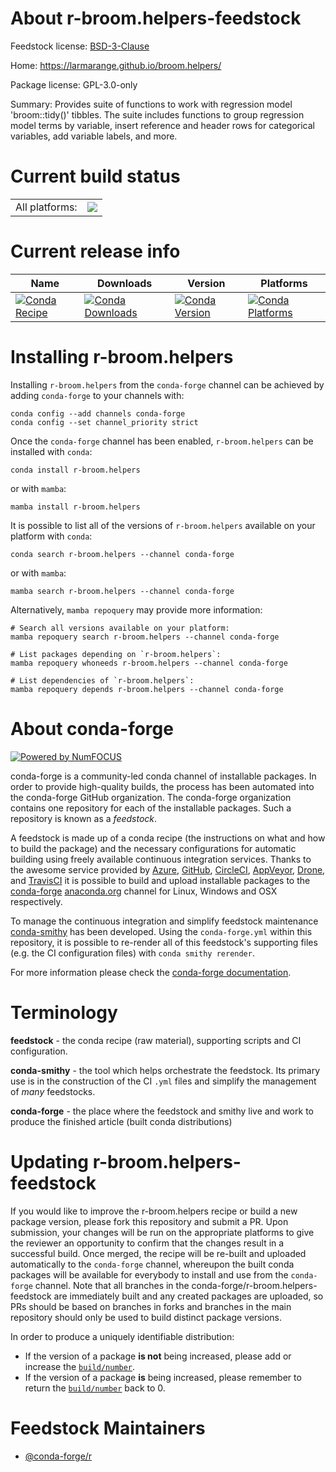 About r-broom.helpers-feedstock
===============================

Feedstock license: [BSD-3-Clause](https://github.com/conda-forge/r-broom.helpers-feedstock/blob/main/LICENSE.txt)

Home: https://larmarange.github.io/broom.helpers/

Package license: GPL-3.0-only

Summary: Provides suite of functions to work with regression model 'broom::tidy()' tibbles.  The suite includes functions to group regression model terms by variable, insert reference and header rows for categorical variables, add variable labels, and more.

Current build status
====================


<table><tr><td>All platforms:</td>
    <td>
      <a href="https://dev.azure.com/conda-forge/feedstock-builds/_build/latest?definitionId=12064&branchName=main">
        <img src="https://dev.azure.com/conda-forge/feedstock-builds/_apis/build/status/r-broom.helpers-feedstock?branchName=main">
      </a>
    </td>
  </tr>
</table>

Current release info
====================

| Name | Downloads | Version | Platforms |
| --- | --- | --- | --- |
| [![Conda Recipe](https://img.shields.io/badge/recipe-r--broom.helpers-green.svg)](https://anaconda.org/conda-forge/r-broom.helpers) | [![Conda Downloads](https://img.shields.io/conda/dn/conda-forge/r-broom.helpers.svg)](https://anaconda.org/conda-forge/r-broom.helpers) | [![Conda Version](https://img.shields.io/conda/vn/conda-forge/r-broom.helpers.svg)](https://anaconda.org/conda-forge/r-broom.helpers) | [![Conda Platforms](https://img.shields.io/conda/pn/conda-forge/r-broom.helpers.svg)](https://anaconda.org/conda-forge/r-broom.helpers) |

Installing r-broom.helpers
==========================

Installing `r-broom.helpers` from the `conda-forge` channel can be achieved by adding `conda-forge` to your channels with:

```
conda config --add channels conda-forge
conda config --set channel_priority strict
```

Once the `conda-forge` channel has been enabled, `r-broom.helpers` can be installed with `conda`:

```
conda install r-broom.helpers
```

or with `mamba`:

```
mamba install r-broom.helpers
```

It is possible to list all of the versions of `r-broom.helpers` available on your platform with `conda`:

```
conda search r-broom.helpers --channel conda-forge
```

or with `mamba`:

```
mamba search r-broom.helpers --channel conda-forge
```

Alternatively, `mamba repoquery` may provide more information:

```
# Search all versions available on your platform:
mamba repoquery search r-broom.helpers --channel conda-forge

# List packages depending on `r-broom.helpers`:
mamba repoquery whoneeds r-broom.helpers --channel conda-forge

# List dependencies of `r-broom.helpers`:
mamba repoquery depends r-broom.helpers --channel conda-forge
```


About conda-forge
=================

[![Powered by
NumFOCUS](https://img.shields.io/badge/powered%20by-NumFOCUS-orange.svg?style=flat&colorA=E1523D&colorB=007D8A)](https://numfocus.org)

conda-forge is a community-led conda channel of installable packages.
In order to provide high-quality builds, the process has been automated into the
conda-forge GitHub organization. The conda-forge organization contains one repository
for each of the installable packages. Such a repository is known as a *feedstock*.

A feedstock is made up of a conda recipe (the instructions on what and how to build
the package) and the necessary configurations for automatic building using freely
available continuous integration services. Thanks to the awesome service provided by
[Azure](https://azure.microsoft.com/en-us/services/devops/), [GitHub](https://github.com/),
[CircleCI](https://circleci.com/), [AppVeyor](https://www.appveyor.com/),
[Drone](https://cloud.drone.io/welcome), and [TravisCI](https://travis-ci.com/)
it is possible to build and upload installable packages to the
[conda-forge](https://anaconda.org/conda-forge) [anaconda.org](https://anaconda.org/)
channel for Linux, Windows and OSX respectively.

To manage the continuous integration and simplify feedstock maintenance
[conda-smithy](https://github.com/conda-forge/conda-smithy) has been developed.
Using the ``conda-forge.yml`` within this repository, it is possible to re-render all of
this feedstock's supporting files (e.g. the CI configuration files) with ``conda smithy rerender``.

For more information please check the [conda-forge documentation](https://conda-forge.org/docs/).

Terminology
===========

**feedstock** - the conda recipe (raw material), supporting scripts and CI configuration.

**conda-smithy** - the tool which helps orchestrate the feedstock.
                   Its primary use is in the construction of the CI ``.yml`` files
                   and simplify the management of *many* feedstocks.

**conda-forge** - the place where the feedstock and smithy live and work to
                  produce the finished article (built conda distributions)


Updating r-broom.helpers-feedstock
==================================

If you would like to improve the r-broom.helpers recipe or build a new
package version, please fork this repository and submit a PR. Upon submission,
your changes will be run on the appropriate platforms to give the reviewer an
opportunity to confirm that the changes result in a successful build. Once
merged, the recipe will be re-built and uploaded automatically to the
`conda-forge` channel, whereupon the built conda packages will be available for
everybody to install and use from the `conda-forge` channel.
Note that all branches in the conda-forge/r-broom.helpers-feedstock are
immediately built and any created packages are uploaded, so PRs should be based
on branches in forks and branches in the main repository should only be used to
build distinct package versions.

In order to produce a uniquely identifiable distribution:
 * If the version of a package **is not** being increased, please add or increase
   the [``build/number``](https://docs.conda.io/projects/conda-build/en/latest/resources/define-metadata.html#build-number-and-string).
 * If the version of a package **is** being increased, please remember to return
   the [``build/number``](https://docs.conda.io/projects/conda-build/en/latest/resources/define-metadata.html#build-number-and-string)
   back to 0.

Feedstock Maintainers
=====================

* [@conda-forge/r](https://github.com/orgs/conda-forge/teams/r/)

